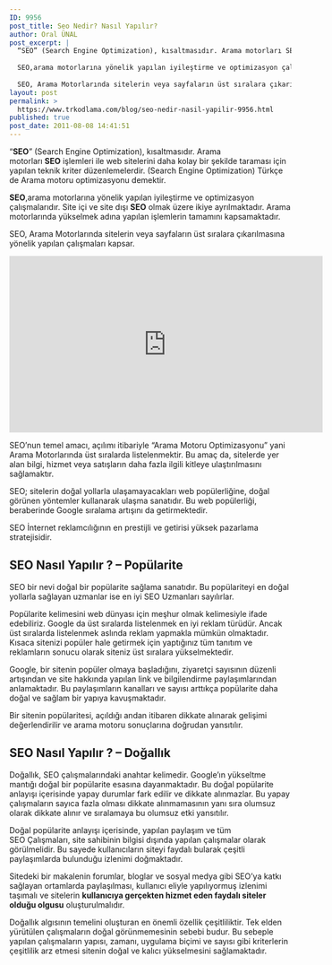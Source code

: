 ```yaml
---
ID: 9956
post_title: Seo Nedir? Nasıl Yapılır?
author: Oral ÜNAL
post_excerpt: |
  “SEO” (Search Engine Optimization), kısaltmasıdır. Arama motorları SEO işlemleri ile web sitelerini daha kolay bir şekilde taraması için yapılan teknik kriter düzenlemelerdir. (Search Engine Optimization) Türkçe de Arama motoru optimizasyonu demektir.
  
  SEO,arama motorlarına yönelik yapılan iyileştirme ve optimizasyon çalışmalarıdır. Site içi ve site dışı SEO olmak üzere ikiye ayrılmaktadır. Arama motorlarında yükselmek adına yapılan işlemlerin tamamını kapsamaktadır.
  
  SEO, Arama Motorlarında sitelerin veya sayfaların üst sıralara çıkarılmasına yönelik yapılan çalışmaları kapsar.
layout: post
permalink: >
  https://www.trkodlama.com/blog/seo-nedir-nasil-yapilir-9956.html
published: true
post_date: 2011-08-08 14:41:51
---
```

“<b>SEO</b>” (Search Engine Optimization), kısaltmasıdır. Arama motorları <b>SEO</b> işlemleri ile web sitelerini daha kolay bir şekilde taraması için yapılan teknik kriter düzenlemelerdir. (Search Engine Optimization) Türkçe de Arama motoru optimizasyonu demektir.

<strong>SEO</strong>,arama motorlarına yönelik yapılan iyileştirme ve optimizasyon çalışmalarıdır. Site içi ve site dışı <strong>SEO</strong> olmak üzere ikiye ayrılmaktadır. Arama motorlarında yükselmek adına yapılan işlemlerin tamamını kapsamaktadır.

SEO, Arama Motorlarında sitelerin veya sayfaların üst sıralara çıkarılmasına yönelik yapılan çalışmaları kapsar.

<iframe src="https://www.youtube.com/embed/-Z7YrsCBMnM?rel=0&amp;controls=0&amp;showinfo=0" width="560" height="315" frameborder="0" allowfullscreen="allowfullscreen"></iframe>

SEO’nun temel amacı, açılımı itibariyle “Arama Motoru Optimizasyonu” yani Arama Motorlarında üst sıralarda listelenmektir. Bu amaç da, sitelerde yer alan bilgi, hizmet veya satışların daha fazla ilgili kitleye ulaştırılmasını sağlamaktır.

SEO; sitelerin doğal yollarla ulaşamayacakları web popülerliğine, doğal görünen yöntemler kullanarak ulaşma sanatıdır. Bu web popülerliği, beraberinde Google sıralama artışını da getirmektedir.

SEO İnternet reklamcılığının en prestijli ve getirisi yüksek pazarlama stratejisidir.
<h2>SEO Nasıl Yapılır ? – Popülarite</h2>
SEO bir nevi doğal bir popülarite sağlama sanatıdır. Bu popülariteyi en doğal yollarla sağlayan uzmanlar ise en iyi SEO Uzmanları sayılırlar.

Popülarite kelimesini web dünyası için meşhur olmak kelimesiyle ifade edebiliriz. Google da üst sıralarda listelenmek en iyi reklam türüdür. Ancak üst sıralarda listelenmek aslında reklam yapmakla mümkün olmaktadır. Kısaca sitenizi popüler hale getirmek için yaptığınız tüm tanıtım ve reklamların sonucu olarak siteniz üst sıralara yükselmektedir.

Google, bir sitenin popüler olmaya başladığını, ziyaretçi sayısının düzenli artışından ve site hakkında yapılan link ve bilgilendirme paylaşımlarından anlamaktadır. Bu paylaşımların kanalları ve sayısı arttıkça popülarite daha doğal ve sağlam bir yapıya kavuşmaktadır.

Bir sitenin popülaritesi, açıldığı andan itibaren dikkate alınarak gelişimi değerlendirilir ve arama motoru sonuçlarına doğrudan yansıtılır.
<h2>SEO Nasıl Yapılır ? – Doğallık</h2>
Doğallık, SEO çalışmalarındaki anahtar kelimedir. Google’ın yükseltme mantığı doğal bir popülarite esasına dayanmaktadır. Bu doğal popülarite anlayışı içerisinde yapay durumlar fark edilir ve dikkate alınmazlar. Bu yapay çalışmaların sayıca fazla olması dikkate alınmamasının yanı sıra olumsuz olarak dikkate alınır ve sıralamaya bu olumsuz etki yansıtılır.

Doğal popülarite anlayışı içerisinde, yapılan paylaşım ve tüm SEO Çalışmaları, site sahibinin bilgisi dışında yapılan çalışmalar olarak görülmelidir. Bu sayede kullanıcıların siteyi faydalı bularak çeşitli paylaşımlarda bulunduğu izlenimi doğmaktadır.

Sitedeki bir makalenin forumlar, bloglar ve sosyal medya gibi SEO’ya katkı sağlayan ortamlarda paylaşılması, kullanıcı eliyle yapılıyormuş izlenimi taşımalı ve sitelerin <strong>kullanıcıya gerçekten hizmet eden faydalı siteler olduğu olgusu</strong> oluşturulmalıdır.

Doğallık algısının temelini oluşturan en önemli özellik çeşitliliktir. Tek elden yürütülen çalışmaların doğal görünmemesinin sebebi budur. Bu sebeple yapılan çalışmaların yapısı, zamanı, uygulama biçimi ve sayısı gibi kriterlerin çeşitlilik arz etmesi sitenin doğal ve kalıcı yükselmesini sağlamaktadır.